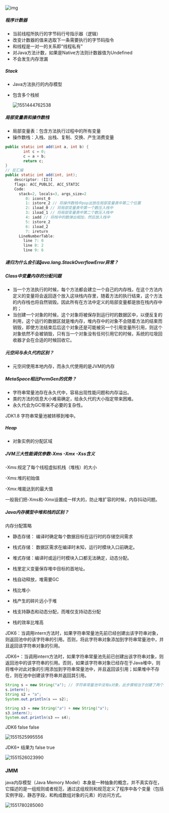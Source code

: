 ![img](https://timgsa.baidu.com/timg?image&quality=80&size=b9999_10000&sec=1551436864811&di=e3b96294b0d5f8a8734dfb650caa9c44&imgtype=0&src=http%3A%2F%2Fimg2018.cnblogs.com%2Fblog%2F1228717%2F201902%2F1228717-20190203145702646-2102876188.png)

##### 程序计数器

- 当前线程所执行的字节码行号指示器（逻辑）
- 改变计数器的值来选取下一条需要执行的字节码指令
- 和线程是一对一的关系即“线程私有”
- 对Java方法计数，如果是Native方法则计数器值为Undefined
- 不会发生内存泄漏

##### Stack

- Java方法执行的内存模型

- 包含多个栈帧

  ![1551444762538](C:\Users\maxu1\Desktop\MX-Notes\image\1551444762538.png)

##### 局部变量表和操作数栈

- 局部变量表：包含方法执行过程中的所有变量
- 操作数栈：入栈、出栈、复制、交换、产生消费变量

```java
public static int add(int a, int b) {
		int c = 0;
		c = a + b;
		return c;
}
// 反汇编
public static int add(int, int);
    descriptor: (II)I
    flags: ACC_PUBLIC, ACC_STATIC
    Code:
      stack=2, locals=3, args_size=2
         0: iconst_0
         1: istore_2 // 将操作数栈中pop出放在局部变量表中第二个位置
         2: iload_0 // 将局部变量表中第一个数压入栈中
         3: iload_1 // 将局部变量表中第二个数压入栈中
         4: iadd // 将栈中的数弹出相加，然后放入栈中
         5: istore_2
         6: iload_2
         7: ireturn
      LineNumberTable:
        line 7: 0
        line 8: 2
        line 9: 6

```

##### 递归为什么会引起java.lang.StackOverflowError异常？



##### Class中变量内存的分配问题

- 当一个方法执行的时候，每个方法都会建立一个自己的内存栈，在这个方法内定义的变量将会返回逐个放入这块栈内存里，随着方法的执行结束，这个方法的内存栈也将自然销毁。因此所有在方法中定义的局部变量都是放在栈内存中的；
- 当创建一个对象的时候，这个对象将被保存到运行时的数据区中，以便反复的利用，这个运行的数据区就是堆内存，堆内存中的对象不会随着方法的结束而销毁，即使方法结束后后这个对象还是可能被另一个引用变量所引用，则这个对象依然不会被销毁，只有当一个对象没有任何引用它的时候，系统的垃圾回收器才会在合适的时候回收它。

##### 元空间与永久代的区别？

- 元空间使用本地内存，而永久代使用的是JVM的内存

##### MetaSpace相比PermGen的优势？

- 字符串常量池存在永久代中，容易出现性能问题和内存溢出。
- 类的方法的信息大小难易确定，给永久代的大小指定带来困难。
- 永久代会为GC带来不必要的复杂性。

JDK1.8 字符串常量池被转移到堆中。

##### Heap

- 对象实例的分配区域

##### JVM三大性能调优参数-Xms -Xmx -Xss含义

-Xms:规定了每个线程虚拟机栈（堆栈）的大小

-Xms:堆的初始值

-Xmx:堆能达到的最大值

一般我们把-Xms和-Xmx设置成一样大的，防止堆扩容的时候，内存抖动问题。



##### Java内存模型中堆和栈的区别？

内存分配策略

- 静态存储： 编译时确定每个数据目标在运行时的存储空间需求

- 栈式存储： 数据区需求在编译时未知，运行时模块入口前确定。

- 堆式存储：编译时或运行时模块入口都无法确定，动态分配。

- 栈里定义变量保存堆中目标的首地址。

- 栈自动释放，堆需要GC

- 栈比堆小

- 栈产生的碎片远小于堆

- 栈支持静态和动态分配，而堆仅支持动态分配

- 栈的效率比堆高


JDK6：当调用intern方法时，如果字符串常量池先前已经创建出该字符串对象，则返回池中的该字符串的引用。否则，将此字符串对象添加到字符串常量池中，并且返回该字符串对象的引用。

JDK6+：当调用intern方法时，如果字符串常量池先前已创建出该字符串对象，则返回池中的该字符串的引用。否则，如果该字符串对象已经存在于Java堆中，则将堆中对此对象的引用添加到字符串常量池中，并且返回该引用；如果堆中不存在，则在池中创建该字符串并返回其引用。

```java
String s = new String("a"); // 字符串常量池中没有a对象，此步骤相当于创建了两个对象，一个在常量池中创建了a对象，另外在堆中创建了该对象
s.intern();
String s2 = "a";
System.out.println(s == s2);

String s3 = new String("a") + new String("a");
s3.intern();
System.out.println(s3 == s4);
```

JDK6 false false

![1551525995556](C:\Users\maxu1\Desktop\MX-Notes\image\1551525995556.png)

JDK6+ 结果为 false  true

![1551526023990](C:\Users\maxu1\Desktop\MX-Notes\image\1551526023990.png)



### JMM

java内存模型（Java Memory Model）本身是一种抽象的概念，并不真实存在，它描述的是一组规则或者规范，通过这组规则和规范定义了程序中各个变量（包括实例字段，静态字段，和构成数组对象的元素）的访问方式。

![1551780285060](C:\Users\maxu1\Desktop\MX-Notes\notes\1551780285060.png)

